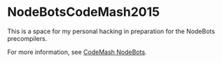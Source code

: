 NodeBotsCodeMash2015
====================

This is a space for my personal hacking in preparation for the NodeBots precompilers.

For more information, see [CodeMash NodeBots](http://nodebots.codemash.org).

